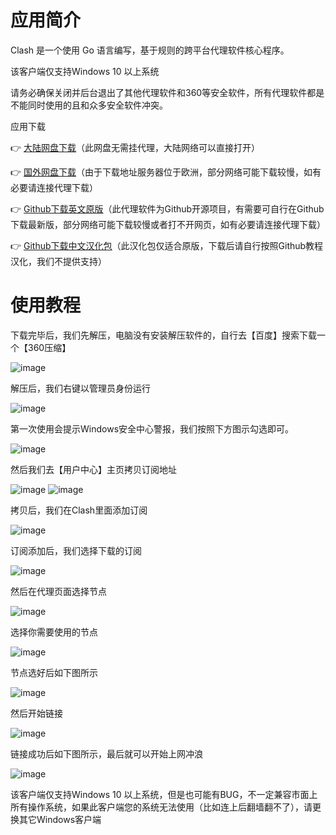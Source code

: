 # 应用简介

Clash 是一个使用 Go 语言编写，基于规则的跨平台代理软件核心程序。

该客户端仅支持Windows 10 以上系统

请务必确保关闭并后台退出了其他代理软件和360等安全软件，所有代理软件都是不能同时使用的且和众多安全软件冲突。

应用下载

👉 [大陆网盘下载](https://tagcloud.lanzoui.com/iHFzp0bokzvc)（此网盘无需挂代理，大陆网络可以直接打开）

👉 [国外网盘下载](https://note.boccc.co/download/New/CFW-CN.rar)（由于下载地址服务器位于欧洲，部分网络可能下载较慢，如有必要请连接代理下载）

👉 [Github下载英文原版](https://github.com/Fndroid/clash_for_windows_pkg/releases)（此代理软件为Github开源项目，有需要可自行在Github下载最新版，部分网络可能下载较慢或者打不开网页，如有必要请连接代理下载）

👉 [Github下载中文汉化包](https://github.com/ender-zhao/Clash-for-Windows_Chinese)（此汉化包仅适合原版，下载后请自行按照Github教程汉化，我们不提供支持）

# 使用教程

下载完毕后，我们先解压，电脑没有安装解压软件的，自行去【百度】搜索下载一个【360压缩】

![image](https://github.com/WallKiller-glitch/V2raySSSSRShare/blob/main/img/win/1_3wwwtl.png)

解压后，我们右键以管理员身份运行

![image](https://github.com/WallKiller-glitch/V2raySSSSRShare/blob/main/img/win/2_qnnc17.png)

第一次使用会提示Windows安全中心警报，我们按照下方图示勾选即可。

![image](https://github.com/WallKiller-glitch/V2raySSSSRShare/blob/main/img/win/3_1d6lc88.png)

然后我们去【用户中心】主页拷贝订阅地址

![image](https://github.com/WallKiller-glitch/V2raySSSSRShare/blob/main/img/win/4_h73ip5.png)
![image](https://github.com/WallKiller-glitch/V2raySSSSRShare/blob/main/img/win/5_16hc166.png)



拷贝后，我们在Clash里面添加订阅

![image](https://github.com/WallKiller-glitch/V2raySSSSRShare/blob/main/img/win/6_11yfjrh.png)
 

订阅添加后，我们选择下载的订阅

![image](https://github.com/WallKiller-glitch/V2raySSSSRShare/blob/main/img/win/7_tisebo.png)

 

然后在代理页面选择节点

![image](https://github.com/WallKiller-glitch/V2raySSSSRShare/blob/main/img/win/8_xxj3rp.png)

 

选择你需要使用的节点

![image](https://github.com/WallKiller-glitch/V2raySSSSRShare/blob/main/img/win/9_18dv04s.png)



节点选好后如下图所示

![image](https://github.com/WallKiller-glitch/V2raySSSSRShare/blob/main/img/win/10_prq00a.png)



然后开始链接

![image](https://github.com/WallKiller-glitch/V2raySSSSRShare/blob/main/img/win/11_1p8ggcv.png)

 

链接成功后如下图所示，最后就可以开始上网冲浪

![image](https://github.com/WallKiller-glitch/V2raySSSSRShare/blob/main/img/win/12_1f4uozz.png)



该客户端仅支持Windows 10 以上系统，但是也可能有BUG，不一定兼容市面上所有操作系统，如果此客户端您的系统无法使用（比如连上后翻墙翻不了），请更换其它Windows客户端
